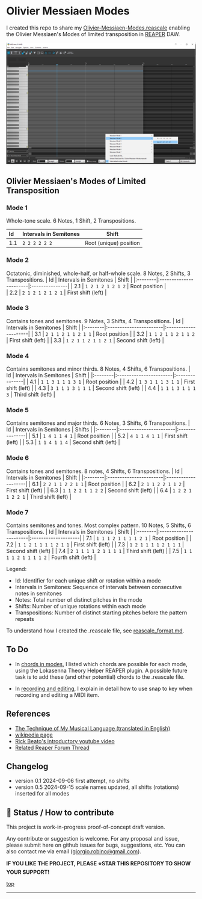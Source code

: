 # Olivier Messiaen Modes

I created this repo to share my [Olivier-Messiaen-Modes.reascale](Olivier-Messiaen-Modes.reascale)
enabling the Olivier Messiaen's Modes of limited transposition in [REAPER](https://www.reaper.fm/) DAW.

![](img/screenshot.png)


## Olivier Messiaen's Modes of Limited Transposition

### Mode 1
Whole-tone scale. 6 Notes, 1 Shift, 2 Transpositions.

| Id | Intervals in Semitones | Shift |
|:--------|:-----------------------|---------------|
| 1.1     | `2 2 2 2 2 2`          | Root (unique) position |

### Mode 2
Octatonic, diminished, whole-half, or half-whole scale. 8 Notes, 2 Shifts, 3 Transpositions.
| Id | Intervals in Semitones | Shift |
|:--------|:-----------------------|:---------------|
| 2.1     | `1 2 1 2 1 2 1 2`      | Root position  |  
| 2.2     | `2 1 2 1 2 1 2 1`      | First shift (left)    |

### Mode 3
Contains tones and semitones. 9 Notes, 3 Shifts, 4 Transpositions.
| Id | Intervals in Semitones | Shift |
|:--------|:-----------------------|:---------------------|
| 3.1     | `2 1 1 2 1 1 2 1 1`    | Root position        | 
| 3.2     | `1 1 2 1 1 2 1 1 2`    | First shift (left)   |
| 3.3     | `1 2 1 1 2 1 1 2 1`    | Second shift (left)  | 

### Mode 4
Contains semitones and minor thirds. 8 Notes, 4 Shifts, 6 Transpositions.
| Id | Intervals in Semitones | Shift |
|:--------|:-----------------------|:---------------|
| 4.1     | `1 1 3 1 1 1 3 1`      | Root position              | 
| 4.2     | `1 3 1 1 1 3 1 1`      | First shift (left)               | 
| 4.3     | `3 1 1 1 3 1 1 1`      | Second shift (left)               |
| 4.4     | `1 1 1 3 1 1 1 3`      | Third shift (left)               |

### Mode 5
Contains semitones and major thirds. 6 Notes, 3 Shifts, 6 Transpositions.
| Id | Intervals in Semitones | Shifts |
|:--------|:-----------------------|:---------------|
| 5.1     | `1 4 1 1 4 1`          | Root position              | 
| 5.2     | `4 1 1 4 1 1`          | First shift (left)               | 
| 5.3     | `1 1 4 1 1 4`          | Second shift (left)               | 

### Mode 6
 Contains tones and semitones. 8 notes, 4 Shifts, 6 Transpositions.
| Id | Intervals in Semitones | Shift  | 
|:--------|:-----------------------|:--------------------|
| 6.1     | `2 2 1 1 2 2 1 1`      | Root position       |
| 6.2     | `2 1 1 2 2 1 1 2`      | First shift (left)  |
| 6.3     | `1 1 2 2 1 1 2 2`      | Second shift (left) |
| 6.4     | `1 2 2 1 1 2 2 1`      | Third shift (left)  |

### Mode 7
Contains semitones and tones. Most complex pattern. 10 Notes, 5 Shifts, 6 Transpositions.
| Id | Intervals in Semitones | Shift |
|:--------|:-----------------------|:--------------------|
| 7.1     | `1 1 1 2 1 1 1 1 2 1`  | Root position       |
| 7.2     | `1 1 2 1 1 1 1 2 1 1`  | First shift (left)  |
| 7.3     | `1 2 1 1 1 1 2 1 1 1`  | Second shift (left) |
| 7.4     | `2 1 1 1 1 2 1 1 1 1`  | Third shift (left)  |
| 7.5     | `1 1 1 1 2 1 1 1 1 2`  | Fourth shift (left) |

Legend:
- Id: Identifier for each unique shift or rotation within a mode
- Intervals in Semitones: Sequence of intervals between consecutive notes in semitones
- Notes: Total number of distinct pitches in the mode
- Shifts: Number of unique rotations within each mode
- Transpositions: Number of distinct starting pitches before the pattern repeats

To understand how I created the .reascale file, see [reascale_format.md](reascale_format.md).


## To Do

- In [chords in modes](chords_in_modes.md), I listed which chords are possible for each mode, using the Lokasenna Theory Helper REAPER plugin. A possible future task is to add these (and other potential) chords to the .reascale file.

- In [recording and editing](recording_and_editing.md), I explain in detail how to use snap to key when recording and editing a MIDI item.

## References

- [The Technique of My Musical Language (translated in English)](https://monoskop.org/images/5/50/Messiaen_Olivier_The_Technique_of_My_Musical_Language.pdf)
- [wikipedia page](https://en.wikipedia.org/wiki/Mode_of_limited_transposition)
- [Rick Beato's introductory youtube video](https://www.youtube.com/watch?v=nCXxV7eDEPc)
- [Related Reaper Forum Thread](https://forum.cockos.com/showthread.php?p=2807156#post2807156)

## Changelog
- version 0.1 2024-09-06
  first attempt, no shifts
- version 0.5 2024-09-15
  scale names updated, all shifts (rotations) inserted for all modes


## 🙏 Status / How to contribute

This project is work-in-progress proof-of-concept draft version.

Any contribute or suggestion is welcome.
For any proposal and issue, please submit here on github issues for bugs, suggestions, etc.
You can also contact me via email (giorgio.robino@gmail.com).

**IF YOU LIKE THE PROJECT, PLEASE ⭐️STAR THIS REPOSITORY TO SHOW YOUR SUPPORT!**


[top](/#)

---
